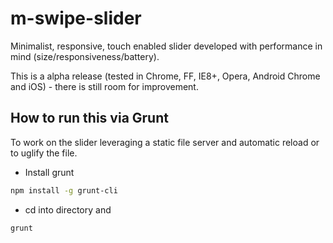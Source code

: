 m-swipe-slider
==============

Minimalist, responsive, touch enabled slider developed with performance in mind (size/responsiveness/battery).

This is a alpha release (tested in Chrome, FF, IE8+, Opera, Android Chrome and iOS) - there is still room for improvement.


How to run this via Grunt
-------------------------
To work on the slider leveraging a static file server and automatic reload or to uglify the file.

- Install grunt
 ```bash
 npm install -g grunt-cli
 ```
- cd into directory and 
 ```bash
 grunt
 ```